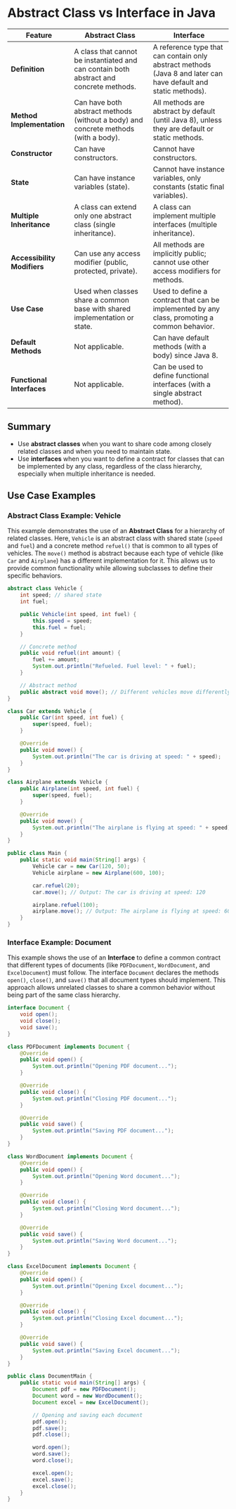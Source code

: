
# Abstract Class vs Interface in Java

| Feature                   | Abstract Class                       | Interface                             |
|---------------------------|-------------------------------------|---------------------------------------|
| **Definition**            | A class that cannot be instantiated and can contain both abstract and concrete methods. | A reference type that can contain only abstract methods (Java 8 and later can have default and static methods). |
| **Method Implementation** | Can have both abstract methods (without a body) and concrete methods (with a body). | All methods are abstract by default (until Java 8), unless they are default or static methods. |
| **Constructor**           | Can have constructors.             | Cannot have constructors.             |
| **State**                 | Can have instance variables (state). | Cannot have instance variables, only constants (static final variables). |
| **Multiple Inheritance**  | A class can extend only one abstract class (single inheritance). | A class can implement multiple interfaces (multiple inheritance). |
| **Accessibility Modifiers** | Can use any access modifier (public, protected, private). | All methods are implicitly public; cannot use other access modifiers for methods. |
| **Use Case**              | Used when classes share a common base with shared implementation or state. | Used to define a contract that can be implemented by any class, promoting a common behavior. |
| **Default Methods**       | Not applicable.                     | Can have default methods (with a body) since Java 8. |
| **Functional Interfaces**  | Not applicable.                    | Can be used to define functional interfaces (with a single abstract method). |

## Summary
- Use **abstract classes** when you want to share code among closely related classes and when you need to maintain state.
- Use **interfaces** when you want to define a contract for classes that can be implemented by any class, regardless of the class hierarchy, especially when multiple inheritance is needed.


## Use Case Examples

### Abstract Class Example: Vehicle
This example demonstrates the use of an **Abstract Class** for a hierarchy of related classes. Here, `Vehicle` is an abstract class with shared state (`speed` and `fuel`) and a concrete method `refuel()` that is common to all types of vehicles. The `move()` method is abstract because each type of vehicle (like `Car` and `Airplane`) has a different implementation for it. This allows us to provide common functionality while allowing subclasses to define their specific behaviors.

```java
abstract class Vehicle {
    int speed; // shared state
    int fuel;

    public Vehicle(int speed, int fuel) {
        this.speed = speed;
        this.fuel = fuel;
    }

    // Concrete method
    public void refuel(int amount) {
        fuel += amount;
        System.out.println("Refueled. Fuel level: " + fuel);
    }

    // Abstract method
    public abstract void move(); // Different vehicles move differently
}

class Car extends Vehicle {
    public Car(int speed, int fuel) {
        super(speed, fuel);
    }

    @Override
    public void move() {
        System.out.println("The car is driving at speed: " + speed);
    }
}

class Airplane extends Vehicle {
    public Airplane(int speed, int fuel) {
        super(speed, fuel);
    }

    @Override
    public void move() {
        System.out.println("The airplane is flying at speed: " + speed);
    }
}

public class Main {
    public static void main(String[] args) {
        Vehicle car = new Car(120, 50);
        Vehicle airplane = new Airplane(600, 100);

        car.refuel(20);
        car.move(); // Output: The car is driving at speed: 120

        airplane.refuel(100);
        airplane.move(); // Output: The airplane is flying at speed: 600
    }
}
```

### Interface Example: Document
This example shows the use of an **Interface** to define a common contract that different types of documents (like `PDFDocument`, `WordDocument`, and `ExcelDocument`) must follow. The interface `Document` declares the methods `open()`, `close()`, and `save()` that all document types should implement. This approach allows unrelated classes to share a common behavior without being part of the same class hierarchy.

```java
interface Document {
    void open();
    void close();
    void save();
}

class PDFDocument implements Document {
    @Override
    public void open() {
        System.out.println("Opening PDF document...");
    }

    @Override
    public void close() {
        System.out.println("Closing PDF document...");
    }

    @Override
    public void save() {
        System.out.println("Saving PDF document...");
    }
}

class WordDocument implements Document {
    @Override
    public void open() {
        System.out.println("Opening Word document...");
    }

    @Override
    public void close() {
        System.out.println("Closing Word document...");
    }

    @Override
    public void save() {
        System.out.println("Saving Word document...");
    }
}

class ExcelDocument implements Document {
    @Override
    public void open() {
        System.out.println("Opening Excel document...");
    }

    @Override
    public void close() {
        System.out.println("Closing Excel document...");
    }

    @Override
    public void save() {
        System.out.println("Saving Excel document...");
    }
}

public class DocumentMain {
    public static void main(String[] args) {
        Document pdf = new PDFDocument();
        Document word = new WordDocument();
        Document excel = new ExcelDocument();

        // Opening and saving each document
        pdf.open();
        pdf.save();
        pdf.close();

        word.open();
        word.save();
        word.close();

        excel.open();
        excel.save();
        excel.close();
    }
}
```
